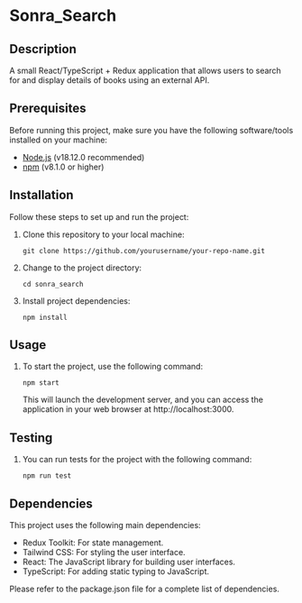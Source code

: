 # Sonra_Search

## Description

A small React/TypeScript + Redux application that allows users to search for and display details of books using an external API.

## Prerequisites

Before running this project, make sure you have the following software/tools installed on your machine:

- [Node.js](https://nodejs.org/) (v18.12.0 recommended)
- [npm](https://www.npmjs.com/) (v8.1.0 or higher)

## Installation

Follow these steps to set up and run the project:

1. Clone this repository to your local machine:

   ```shell
   git clone https://github.com/yourusername/your-repo-name.git

   ```

2. Change to the project directory:

   ```shell
   cd sonra_search

   ```

3. Install project dependencies:

   ```shell
   npm install

   ```

## Usage

1. To start the project, use the following command:

   ```shell
   npm start

   ```

   This will launch the development server, and you can access the application in your web browser at http://localhost:3000.

## Testing

1. You can run tests for the project with the following command:

   ```shell
   npm run test

   ```

## Dependencies

This project uses the following main dependencies:

- Redux Toolkit: For state management.
- Tailwind CSS: For styling the user interface.
- React: The JavaScript library for building user interfaces.
- TypeScript: For adding static typing to JavaScript.

Please refer to the package.json file for a complete list of dependencies.
